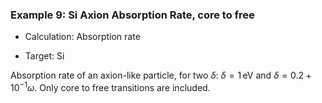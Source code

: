 ### Example 9: Si Axion Absorption Rate, core to free

- Calculation: Absorption rate

- Target: Si

Absorption rate of an axion-like particle, for two $\delta$: $\delta = 1 \, \mathrm{eV}$ and $\delta = 0.2 + 10^{-1} \omega$. Only core to free transitions are included.

